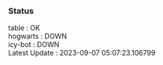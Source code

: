 ### Status


table : OK  
hogwarts : DOWN  
icy-bot : DOWN  
Latest Update : 2023-09-07 05:07:23.106799
